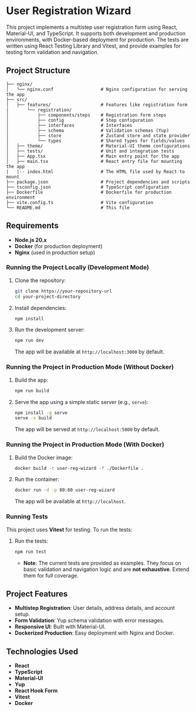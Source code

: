 # User Registration Wizard

This project implements a multistep user registration form using React, Material-UI, and TypeScript. It supports both
development and production environments, with Docker-based deployment for production. The tests are written using React
Testing Library and Vitest, and provide examples for testing form validation and navigation.

## Project Structure

```
├── nginx/
│   └── nginx.conf                  # Nginx configuration for serving the app
├── src/
│   ├── features/                   # Features like registration form
|       └── registration/
│           ├── components/steps    # Registration form steps
│           ├── config              # Step configuration
│           ├── interfaces          # Interfaces
│           ├── schema              # Validation schemas (Yup)
│           ├── store               # Zustand store and state provider
│           └── types               # Shared types for fields/values
│   ├── theme/                      # Material-UI theme configurations
│   ├── tests/                      # Unit and integration tests
│   ├── App.tsx                     # Main entry point for the app
│   ├── main.tsx                    # React entry file for mounting the app
|   |-- index.html                  # The HTML file used by React to mount
├── package.json                    # Project dependencies and scripts
├── tsconfig.json                   # TypeScript configuration
├── Dockerfile                      # Dockerfile for production environment
├── vite.config.ts                  # Vite configuration
└── README.md                       # This file
```

## Requirements

- **Node.js 20.x**
- **Docker** (for production deployment)
- **Nginx** (used in production setup)

### Running the Project Locally (Development Mode)

1. Clone the repository:

   ```bash
   git clone https://your-repository-url
   cd your-project-directory
   ```

2. Install dependencies:

   ```bash
   npm install
   ```

3. Run the development server:

   ```bash
   npm run dev
   ```

   The app will be available at `http://localhost:3000` by default.

### Running the Project in Production Mode (Without Docker)

1. Build the app:

   ```bash
   npm run build
   ```

2. Serve the app using a simple static server (e.g., `serve`):

   ```bash
   npm install -g serve
   serve -s build
   ```

   The app will be served at `http://localhost:5000` by default.

### Running the Project in Production Mode (With Docker)

1. Build the Docker image:

   ```bash
   docker build -t user-reg-wizard -f ./Dockerfile .
   ```

2. Run the container:

   ```bash
   docker run -d -p 80:80 user-reg-wizard
   ```

   The app will be available at `http://localhost`.

### Running Tests

This project uses **Vitest** for testing. To run the tests:

1. Run the tests:

   ```bash
   npm run test
   ```

    - **Note**: The current tests are provided as examples. They focus on basic validation and navigation logic and are
      **not exhaustive**. Extend them for full coverage.

## Project Features

- **Multistep Registration**: User details, address details, and account setup.
- **Form Validation**: Yup schema validation with error messages.
- **Responsive UI**: Built with Material-UI.
- **Dockerized Production**: Easy deployment with Nginx and Docker.

## Technologies Used

- **React**
- **TypeScript**
- **Material-UI**
- **Yup**
- **React Hook Form**
- **Vitest**
- **Docker**